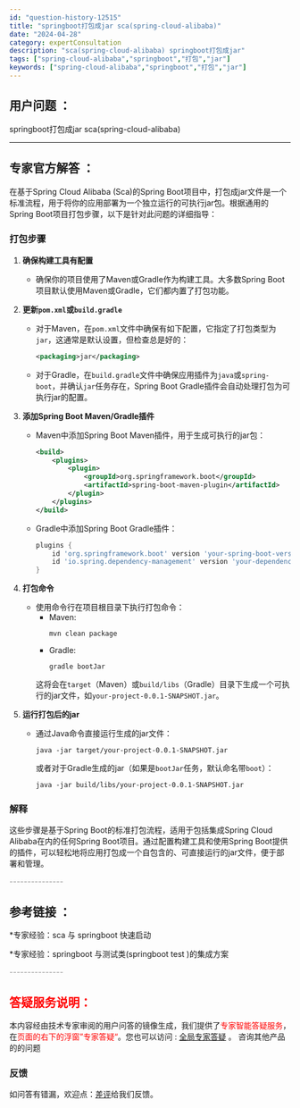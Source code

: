 ```yaml
---
id: "question-history-12515"
title: "springboot打包成jar sca(spring-cloud-alibaba)"
date: "2024-04-28"
category: expertConsultation
description: "sca(spring-cloud-alibaba) springboot打包成jar"
tags: ["spring-cloud-alibaba","springboot","打包","jar"]
keywords: ["spring-cloud-alibaba","springboot","打包","jar"]
---
```


## 用户问题 ： 
 springboot打包成jar sca(spring-cloud-alibaba) 

---------------
## 专家官方解答 ：

在基于Spring Cloud Alibaba (Sca)的Spring Boot项目中，打包成jar文件是一个标准流程，用于将你的应用部署为一个独立运行的可执行jar包。根据通用的Spring Boot项目打包步骤，以下是针对此问题的详细指导：

### 打包步骤

1. **确保构建工具有配置**
   - 确保你的项目使用了Maven或Gradle作为构建工具。大多数Spring Boot项目默认使用Maven或Gradle，它们都内置了打包功能。

2. **更新`pom.xml`或`build.gradle`**
   - 对于Maven，在`pom.xml`文件中确保有如下配置，它指定了打包类型为`jar`，这通常是默认设置，但检查总是好的：
     ```xml
     <packaging>jar</packaging>
     ```
   - 对于Gradle，在`build.gradle`文件中确保应用插件为`java`或`spring-boot`，并确认`jar`任务存在，Spring Boot Gradle插件会自动处理打包为可执行jar的配置。

3. **添加Spring Boot Maven/Gradle插件**
   - Maven中添加Spring Boot Maven插件，用于生成可执行的jar包：
     ```xml
     <build>
         <plugins>
             <plugin>
                 <groupId>org.springframework.boot</groupId>
                 <artifactId>spring-boot-maven-plugin</artifactId>
             </plugin>
         </plugins>
     </build>
     ```
   - Gradle中添加Spring Boot Gradle插件：
     ```groovy
     plugins {
         id 'org.springframework.boot' version 'your-spring-boot-version'
         id 'io.spring.dependency-management' version 'your-dependency-management-version'
     }
     ```

4. **打包命令**
   - 使用命令行在项目根目录下执行打包命令：
     - Maven:
       ```
       mvn clean package
       ```
     - Gradle:
       ```
       gradle bootJar
       ```
     这将会在`target`（Maven）或`build/libs`（Gradle）目录下生成一个可执行的jar文件，如`your-project-0.0.1-SNAPSHOT.jar`。

5. **运行打包后的jar**
   - 通过Java命令直接运行生成的jar文件：
     ```
     java -jar target/your-project-0.0.1-SNAPSHOT.jar
     ```
     或者对于Gradle生成的jar（如果是`bootJar`任务，默认命名带`boot`）：
     ```
     java -jar build/libs/your-project-0.0.1-SNAPSHOT.jar
     ```

### 解释
这些步骤是基于Spring Boot的标准打包流程，适用于包括集成Spring Cloud Alibaba在内的任何Spring Boot项目。通过配置构建工具和使用Spring Boot提供的插件，可以轻松地将应用打包成一个自包含的、可直接运行的jar文件，便于部署和管理。


<font color="#949494">---------------</font> 


## 参考链接 ：

*专家经验：sca 与 springboot 快速启动 
 
 *专家经验：springboot 与测试类(springboot test )的集成方案 


 <font color="#949494">---------------</font> 
 


## <font color="#FF0000">答疑服务说明：</font> 

本内容经由技术专家审阅的用户问答的镜像生成，我们提供了<font color="#FF0000">专家智能答疑服务</font>，在<font color="#FF0000">页面的右下的浮窗”专家答疑“</font>。您也可以访问 : [全局专家答疑](https://opensource.alibaba.com/chatBot) 。 咨询其他产品的的问题

### 反馈
如问答有错漏，欢迎点：[差评](https://ai.nacos.io/user/feedbackByEnhancerGradePOJOID?enhancerGradePOJOId=12608)给我们反馈。
